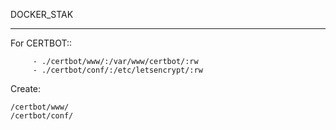 DOCKER_STAK

---

For CERTBOT::
```
     - ./certbot/www/:/var/www/certbot/:rw
     - ./certbot/conf/:/etc/letsencrypt/:rw
```

Create: 

```
/certbot/www/
/certbot/conf/
```